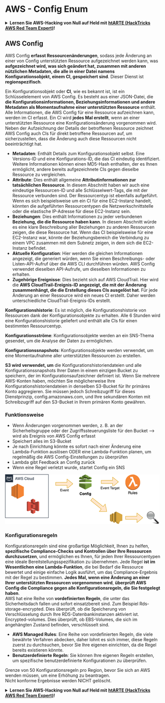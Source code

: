 # AWS - Config Enum

<details>

<summary><strong>Lernen Sie AWS-Hacking von Null auf Held mit</strong> <a href="https://training.hacktricks.xyz/courses/arte"><strong>htARTE (HackTricks AWS Red Team Expert)</strong></a><strong>!</strong></summary>

Andere Möglichkeiten, HackTricks zu unterstützen:

* Wenn Sie Ihr **Unternehmen in HackTricks beworben sehen möchten** oder **HackTricks als PDF herunterladen möchten**, überprüfen Sie die [**ABONNEMENTPLÄNE**](https://github.com/sponsors/carlospolop)!
* Holen Sie sich das [**offizielle PEASS & HackTricks-Merch**](https://peass.creator-spring.com)
* Entdecken Sie [**The PEASS Family**](https://opensea.io/collection/the-peass-family), unsere Sammlung exklusiver [**NFTs**](https://opensea.io/collection/the-peass-family)
* **Treten Sie der** 💬 [**Discord-Gruppe**](https://discord.gg/hRep4RUj7f) oder der [**Telegram-Gruppe**](https://t.me/peass) bei oder **folgen** Sie uns auf **Twitter** 🐦 [**@hacktricks_live**](https://twitter.com/hacktricks_live)**.**
* **Teilen Sie Ihre Hacking-Tricks, indem Sie PRs an die** [**HackTricks**](https://github.com/carlospolop/hacktricks) und [**HackTricks Cloud**](https://github.com/carlospolop/hacktricks-cloud) GitHub-Repositorys einreichen.

</details>

## AWS Config

AWS Config **erfasst Ressourcenänderungen**, sodass jede Änderung an einer von Config unterstützten Ressource aufgezeichnet werden kann, was **aufgezeichnet wird, was sich geändert hat, zusammen mit anderen nützlichen Metadaten, die alle in einer Datei namens Konfigurationsobjekt, einem CI, gespeichert sind**.
Dieser Dienst ist **regionspezifisch**.

Ein Konfigurationsobjekt oder **CI**, wie es bekannt ist, ist ein Schlüsselelement von AWS Config. Es besteht aus einer JSON-Datei, die **die Konfigurationsinformationen, Beziehungsinformationen und andere Metadaten als Momentaufnahme einer unterstützten Ressource** enthält. Alle Informationen, die AWS Config für eine Ressource aufzeichnen kann, werden im CI erfasst. Ein CI wird **jedes Mal erstellt**, wenn an einer unterstützten Ressource eine Konfigurationsänderung vorgenommen wird. Neben der Aufzeichnung der Details der betroffenen Ressource zeichnet AWS Config auch CIs für direkt betroffene Ressourcen auf, um sicherzustellen, dass die Änderung auch diese Ressourcen nicht beeinträchtigt hat.

* **Metadaten**: Enthält Details zum Konfigurationsobjekt selbst. Eine Versions-ID und eine Konfigurations-ID, die das CI eindeutig identifiziert. Weitere Informationen können einen MD5-Hash enthalten, der es Ihnen ermöglicht, andere bereits aufgezeichnete CIs gegen dieselbe Ressource zu vergleichen.
* **Attribute**: Dies enthält allgemeine **Attributinformationen zur tatsächlichen Ressource**. In diesem Abschnitt haben wir auch eine eindeutige Ressourcen-ID und alle Schlüsselwert-Tags, die mit der Ressource verbunden sind. Der Ressourcentyp ist ebenfalls aufgeführt. Wenn es sich beispielsweise um ein CI für eine EC2-Instanz handelt, könnten die aufgeführten Ressourcentypen die Netzwerkschnittstelle oder die elastische IP-Adresse für diese EC2-Instanz sein.
* **Beziehungen**: Dies enthält Informationen zu jeder verbundenen **Beziehung, die die Ressource haben kann**. In diesem Abschnitt würde es eine klare Beschreibung aller Beziehungen zu anderen Ressourcen zeigen, die diese Ressource hat. Wenn das CI beispielsweise für eine EC2-Instanz war, könnte der Beziehungsbereich die Verbindung zu einem VPC zusammen mit dem Subnetz zeigen, in dem sich die EC2-Instanz befindet.
* **Aktuelle Konfiguration**: Hier werden die gleichen Informationen angezeigt, die generiert würden, wenn Sie einen Beschreibungs- oder Listen-API-Aufruf über die AWS CLI durchführen würden. AWS Config verwendet dieselben API-Aufrufe, um dieselben Informationen zu erhalten.
* **Zugehörige Ereignisse**: Dies bezieht sich auf AWS CloudTrail. Hier wird die **AWS CloudTrail-Ereignis-ID angezeigt, die mit der Änderung zusammenhängt, die die Erstellung dieses CIs ausgelöst hat**. Für jede Änderung an einer Ressource wird ein neues CI erstellt. Daher werden unterschiedliche CloudTrail-Ereignis-IDs erstellt.

**Konfigurationshistorie**: Es ist möglich, die Konfigurationshistorie von Ressourcen dank der Konfigurationsobjekte zu erhalten. Alle 6 Stunden wird eine Konfigurationshistorie geliefert und enthält alle CIs für einen bestimmten Ressourcentyp.

**Konfigurationsströme**: Konfigurationsobjekte werden an ein SNS-Thema gesendet, um die Analyse der Daten zu ermöglichen.

**Konfigurationssnapshots**: Konfigurationsobjekte werden verwendet, um eine Momentaufnahme aller unterstützten Ressourcen zu erstellen.

**S3 wird verwendet, um** die Konfigurationshistoriendateien und alle Konfigurationssnapshots Ihrer Daten in einem einzigen Bucket zu speichern, der im Konfigurationsaufzeichner definiert ist. Wenn Sie mehrere AWS-Konten haben, möchten Sie möglicherweise Ihre Konfigurationshistoriendateien in denselben S3-Bucket für Ihr primäres Konto aggregieren. Sie müssen jedoch Schreibzugriff für dieses Dienstprinzip, config.amazonaws.com, und Ihre sekundären Konten mit Schreibzugriff auf den S3-Bucket in Ihrem primären Konto gewähren.

### Funktionsweise

* Wenn Änderungen vorgenommen werden, z. B. an der Sicherheitsgruppe oder der Zugriffssteuerungsliste für den Bucket —> wird als Ereignis von AWS Config erfasst
* Speichert alles im S3-Bucket
* Je nach Einrichtung könnte es sofort nach einer Änderung eine Lambda-Funktion auslösen ODER eine Lambda-Funktion planen, um regelmäßig die AWS Config-Einstellungen zu überprüfen
* Lambda gibt Feedback an Config zurück
* Wenn eine Regel verletzt wurde, startet Config ein SNS

![](<../../../../.gitbook/assets/image (46).png>)

### Konfigurationsregeln

Konfigurationsregeln sind eine großartige Möglichkeit, Ihnen zu helfen, **spezifische Compliance-Checks** **und Kontrollen über Ihre Ressourcen durchzusetzen**, und ermöglichen es Ihnen, für jeden Ihrer Ressourcentypen eine ideale Bereitstellungsspezifikation zu übernehmen. Jede Regel **ist im Wesentlichen eine Lambda-Funktion**, die bei Bedarf die Ressource bewertet und einige einfache Logik ausführt, um das Compliance-Ergebnis mit der Regel zu bestimmen. **Jedes Mal, wenn eine Änderung an einer Ihrer unterstützten Ressourcen vorgenommen wird**, **überprüft AWS Config die Compliance gegen alle Konfigurationsregeln, die Sie festgelegt haben**.\
AWS hat eine Reihe von **vordefinierten Regeln**, die unter das Sicherheitsdach fallen und sofort einsatzbereit sind. Zum Beispiel Rds-storage-encrypted. Dies überprüft, ob die Speicherung von Verschlüsselung durch Ihre RDS-Datenbankinstanzen aktiviert ist. Encrypted-volumes. Dies überprüft, ob EBS-Volumes, die sich im angehängten Zustand befinden, verschlüsselt sind.

* **AWS Managed Rules**: Eine Reihe von vordefinierten Regeln, die viele bewährte Verfahren abdecken, daher lohnt es sich immer, diese Regeln zuerst zu durchsuchen, bevor Sie Ihre eigenen einrichten, da die Regel bereits existieren könnte.
* **Benutzerdefinierte Regeln**: Sie können Ihre eigenen Regeln erstellen, um spezifische benutzerdefinierte Konfigurationen zu überprüfen.

Grenze von 50 Konfigurationsregeln pro Region, bevor Sie sich an AWS wenden müssen, um eine Erhöhung zu beantragen.\
Nicht konforme Ergebnisse werden NICHT gelöscht.

<details>

<summary><strong>Lernen Sie AWS-Hacking von Null auf Held mit</strong> <a href="https://training.hacktricks.xyz/courses/arte"><strong>htARTE (HackTricks AWS Red Team Expert)</strong></a><strong>!</strong></summary>

Andere Möglichkeiten, HackTricks zu unterstützen:

* Wenn Sie Ihr **Unternehmen in HackTricks beworben sehen möchten** oder **HackTricks als PDF herunterladen möchten**, überprüfen Sie die [**ABONNEMENTPLÄNE**](https://github.com/sponsors/carlospolop)!
* Holen Sie sich das [**offizielle PEASS & HackTricks-Merch**](https://peass.creator-spring.com)
* Entdecken Sie [**The PEASS Family**](https://opensea.io/collection/the-peass-family), unsere Sammlung exklusiver [**NFTs**](https://opensea.io/collection/the-peass-family)
* **Treten Sie der** 💬 [**Discord-Gruppe**](https://discord.gg/hRep4RUj7f) oder der [**Telegram-Gruppe**](https://t.me/peass) bei oder **folgen** Sie uns auf **Twitter** 🐦 [**@hacktricks_live**](https://twitter.com/hacktricks_live)**.**
* **Teilen Sie Ihre Hacking-Tricks, indem Sie PRs an die** [**HackTricks**](https://github.com/carlospolop/hacktricks) und [**HackTricks Cloud**](https://github.com/carlospolop/hacktricks-cloud) GitHub-Repositorys einreichen.

</details>
